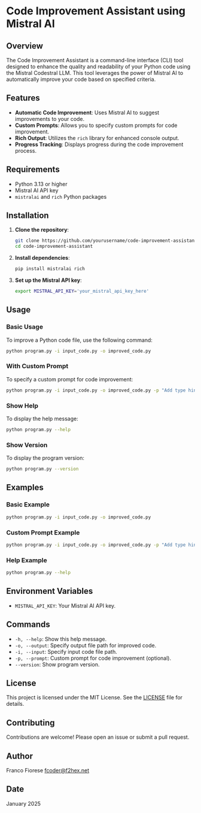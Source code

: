 # Code Improvement Assistant using Mistral AI

## Overview

The Code Improvement Assistant is a command-line interface (CLI) tool designed to enhance the quality and readability of your Python code using the Mistral Codestral LLM. This tool leverages the power of Mistral AI to automatically improve your code based on specified criteria.

## Features

- **Automatic Code Improvement**: Uses Mistral AI to suggest improvements to your code.
- **Custom Prompts**: Allows you to specify custom prompts for code improvement.
- **Rich Output**: Utilizes the `rich` library for enhanced console output.
- **Progress Tracking**: Displays progress during the code improvement process.

## Requirements

- Python 3.13 or higher
- Mistral AI API key
- `mistralai` and `rich` Python packages

## Installation

1. **Clone the repository**:
    ```sh
    git clone https://github.com/yourusername/code-improvement-assistant.git
    cd code-improvement-assistant
    ```

2. **Install dependencies**:
    ```sh
    pip install mistralai rich
    ```

3. **Set up the Mistral API key**:
    ```sh
    export MISTRAL_API_KEY='your_mistral_api_key_here'
    ```

## Usage

### Basic Usage

To improve a Python code file, use the following command:
```sh
python program.py -i input_code.py -o improved_code.py
```

### With Custom Prompt

To specify a custom prompt for code improvement:
```sh
python program.py -i input_code.py -o improved_code.py -p "Add type hints and docstrings"
```

### Show Help

To display the help message:
```sh
python program.py --help
```

### Show Version

To display the program version:
```sh
python program.py --version
```

## Examples

### Basic Example

```sh
python program.py -i input_code.py -o improved_code.py
```

### Custom Prompt Example

```sh
python program.py -i input_code.py -o improved_code.py -p "Add type hints and docstrings"
```

### Help Example

```sh
python program.py --help
```

## Environment Variables

- `MISTRAL_API_KEY`: Your Mistral AI API key.

## Commands

- `-h, --help`: Show this help message.
- `-o, --output`: Specify output file path for improved code.
- `-i, --input`: Specify input code file path.
- `-p, --prompt`: Custom prompt for code improvement (optional).
- `--version`: Show program version.

## License

This project is licensed under the MIT License. See the [LICENSE](LICENSE) file for details.

## Contributing

Contributions are welcome! Please open an issue or submit a pull request.

## Author

Franco Fiorese <fcoder@f2hex.net>

## Date

January 2025
